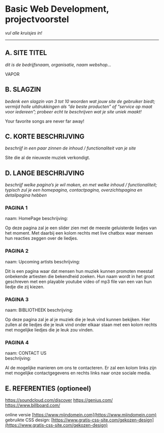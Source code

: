 # Basic Web Development, projectvoorstel

_vul alle kruisjes in!_

---

## A. SITE TITEL
_dit is de bedrijfsnaam, organisatie, naam webshop..._

VAPOR

## B. SLAGZIN
_bedenk een slagzin van 3 tot 10 woorden wat jouw site de gebruiker biedt; vermijd holle uitdrukkingen als “de beste producten” of “service op maat voor iedereen”; probeer echt te beschrijven wat je site uniek maakt!_

Your favorite songs are never far away!

## C. KORTE BESCHRIJVING 
_beschrijf in een paar zinnen de inhoud / functionaliteit van je site_

Site die al de nieuwste muziek verkondigt.

## D. LANGE BESCHRIJVING 
_beschrijf welke pagina’s je wil maken, en met welke inhoud / functionaliteit; typisch zul je een homepagina, contactpagina, overzichtspagina en detailpagina hebben_

### PAGINA 1 
naam: HomePage
beschrijving:

Op deze pagina zal je een slider zien met de meeste geluisterde liedjes van het moment. Met daarbij een kolom rechts met live chatbox waar mensen hun reacties zeggen over de liedjes.

### PAGINA 2
naam: Upcoming artists
beschrijving:

Dit is een pagina waar dat mensen hun muziek kunnen promoten meestal onbekende artiesten die bekendheid zoeken. Hun naam wordt in het groot geschreven met een playable youtube video of mp3 file van een van hun liedje die zij kiezen.

### PAGINA 3
naam: BIBLIOTHEEK
beschrijving:

Op deze pagina zal je al je muziek die je leuk vind kunnen bekijken. Hier zullen al de liedjes die je leuk vind onder elkaar staan met een kolom rechts met mogelijke liedjes die je leuk zou vinden.

### PAGINA 4
naam: CONTACT US  
beschrijving:

Al de mogelijke manieren om ons te contacteren. Er zal een kolom links zijn met mogelijke contactgegevens en rechts links naar onze sociale media.

## E. REFERENTIES (optioneel) 
https://soundcloud.com/discover 
https://genius.com/
https://www.billboard.com/

online versie [https://www.mijndomein.com](https://www.mijndomein.com)  
gebruikte CSS design: [https://www.gratis-css-site.com/gekozen-design](https://www.gratis-css-site.com/gekozen-design) 

